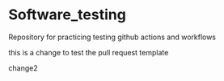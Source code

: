 # Software_testing
Repository for practicing testing github actions and workflows

this is a change to test the pull request template

change2
